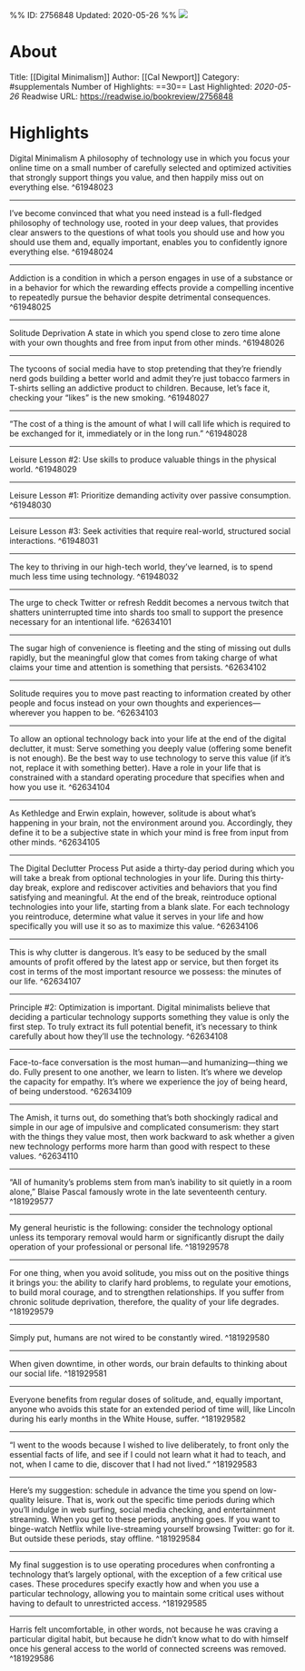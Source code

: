 %%
ID: 2756848
Updated: 2020-05-26
%%
![](https://images-na.ssl-images-amazon.com/images/I/51JIFuURUZL._SL500_.jpg)

# About
Title: [[Digital Minimalism]]
Author: [[Cal Newport]]
Category: #supplementals
Number of Highlights: ==30==
Last Highlighted: *2020-05-26*
Readwise URL: https://readwise.io/bookreview/2756848

# Highlights 
Digital Minimalism A philosophy of technology use in which you focus your online time on a small number of carefully selected and optimized activities that strongly support things you value, and then happily miss out on everything else.  ^61948023

---

I’ve become convinced that what you need instead is a full-fledged philosophy of technology use, rooted in your deep values, that provides clear answers to the questions of what tools you should use and how you should use them and, equally important, enables you to confidently ignore everything else.  ^61948024

---

Addiction is a condition in which a person engages in use of a substance or in a behavior for which the rewarding effects provide a compelling incentive to repeatedly pursue the behavior despite detrimental consequences.  ^61948025

---

Solitude Deprivation A state in which you spend close to zero time alone with your own thoughts and free from input from other minds.  ^61948026

---

The tycoons of social media have to stop pretending that they’re friendly nerd gods building a better world and admit they’re just tobacco farmers in T-shirts selling an addictive product to children. Because, let’s face it, checking your “likes” is the new smoking.  ^61948027

---

“The cost of a thing is the amount of what I will call life which is required to be exchanged for it, immediately or in the long run.”  ^61948028

---

Leisure Lesson #2: Use skills to produce valuable things in the physical world.  ^61948029

---

Leisure Lesson #1: Prioritize demanding activity over passive consumption.  ^61948030

---

Leisure Lesson #3: Seek activities that require real-world, structured social interactions.  ^61948031

---

The key to thriving in our high-tech world, they’ve learned, is to spend much less time using technology.  ^61948032

---

The urge to check Twitter or refresh Reddit becomes a nervous twitch that shatters uninterrupted time into shards too small to support the presence necessary for an intentional life.  ^62634101

---

The sugar high of convenience is fleeting and the sting of missing out dulls rapidly, but the meaningful glow that comes from taking charge of what claims your time and attention is something that persists.  ^62634102

---

Solitude requires you to move past reacting to information created by other people and focus instead on your own thoughts and experiences—wherever you happen to be.  ^62634103

---

To allow an optional technology back into your life at the end of the digital declutter, it must: Serve something you deeply value (offering some benefit is not enough). Be the best way to use technology to serve this value (if it’s not, replace it with something better). Have a role in your life that is constrained with a standard operating procedure that specifies when and how you use it.  ^62634104

---

As Kethledge and Erwin explain, however, solitude is about what’s happening in your brain, not the environment around you. Accordingly, they define it to be a subjective state in which your mind is free from input from other minds.  ^62634105

---

The Digital Declutter Process Put aside a thirty-day period during which you will take a break from optional technologies in your life. During this thirty-day break, explore and rediscover activities and behaviors that you find satisfying and meaningful. At the end of the break, reintroduce optional technologies into your life, starting from a blank slate. For each technology you reintroduce, determine what value it serves in your life and how specifically you will use it so as to maximize this value.  ^62634106

---

This is why clutter is dangerous. It’s easy to be seduced by the small amounts of profit offered by the latest app or service, but then forget its cost in terms of the most important resource we possess: the minutes of our life.  ^62634107

---

Principle #2: Optimization is important. Digital minimalists believe that deciding a particular technology supports something they value is only the first step. To truly extract its full potential benefit, it’s necessary to think carefully about how they’ll use the technology.  ^62634108

---

Face-to-face conversation is the most human—and humanizing—thing we do. Fully present to one another, we learn to listen. It’s where we develop the capacity for empathy. It’s where we experience the joy of being heard, of being understood.  ^62634109

---

The Amish, it turns out, do something that’s both shockingly radical and simple in our age of impulsive and complicated consumerism: they start with the things they value most, then work backward to ask whether a given new technology performs more harm than good with respect to these values.  ^62634110

---

“All of humanity’s problems stem from man’s inability to sit quietly in a room alone,” Blaise Pascal famously wrote in the late seventeenth century.  ^181929577

---

My general heuristic is the following: consider the technology optional unless its temporary removal would harm or significantly disrupt the daily operation of your professional or personal life.  ^181929578

---

For one thing, when you avoid solitude, you miss out on the positive things it brings you: the ability to clarify hard problems, to regulate your emotions, to build moral courage, and to strengthen relationships. If you suffer from chronic solitude deprivation, therefore, the quality of your life degrades.  ^181929579

---

Simply put, humans are not wired to be constantly wired.  ^181929580

---

When given downtime, in other words, our brain defaults to thinking about our social life.  ^181929581

---

Everyone benefits from regular doses of solitude, and, equally important, anyone who avoids this state for an extended period of time will, like Lincoln during his early months in the White House, suffer.  ^181929582

---

“I went to the woods because I wished to live deliberately, to front only the essential facts of life, and see if I could not learn what it had to teach, and not, when I came to die, discover that I had not lived.”  ^181929583

---

Here’s my suggestion: schedule in advance the time you spend on low-quality leisure. That is, work out the specific time periods during which you’ll indulge in web surfing, social media checking, and entertainment streaming. When you get to these periods, anything goes. If you want to binge-watch Netflix while live-streaming yourself browsing Twitter: go for it. But outside these periods, stay offline.  ^181929584

---

My final suggestion is to use operating procedures when confronting a technology that’s largely optional, with the exception of a few critical use cases. These procedures specify exactly how and when you use a particular technology, allowing you to maintain some critical uses without having to default to unrestricted access.  ^181929585

---

Harris felt uncomfortable, in other words, not because he was craving a particular digital habit, but because he didn’t know what to do with himself once his general access to the world of connected screens was removed.  ^181929586


